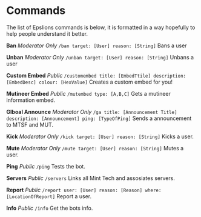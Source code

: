 # Commands
The list of Epslions commands is below, it is formatted in a way hopefully to help people understand it better.

**Ban**
_Moderator Only_
`/ban target: [User] reason: [String]`
Bans a user

**Unban**
_Moderator Only_
`/unban target: [User] reason: [String]`
Unbans a user

**Custom Embed**
_Public_
`/customembed title: [EmbedTtile] description: [EmbedDesc] colour: [HexValue]`
Creates a custom embed for you!

**Mutineer Embed**
_Public_
`/mutembed type: [A,B,C]`
Gets a mutineer information embed.

**Glboal Announce**
_Moderator Only_
`/ga title: [Announcement Title] description: [Announcement] ping: [TypeOfPing]`
Sends a announcement to MTSF and MUT.

**Kick**
_Moderator Only_
`/kick target: [User] reason: [String]`
Kicks a user.

**Mute**
_Moderator Only_
`/mute target: [User] reason: [String]`
Mutes a user.

**Ping**
_Public_
`/ping`
Tests the bot.

**Servers**
_Public_
`/servers`
Links all Mint Tech and assosiates servers.

**Report**
_Public_
`/report user: [User] reason: [Reason] where: [LocationOfReport]`
Report a user.

**Info**
_Public_
`/info`
Get the bots info.





